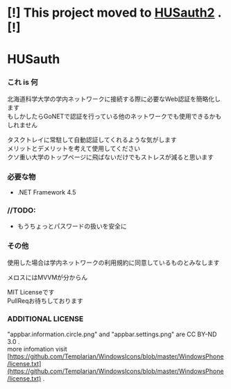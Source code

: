 # [!] This project moved to [HUSauth2](https://github.com/mohemohe/HUSauth2) . [!]

HUSauth
=======

### これ is 何

北海道科学大学の学内ネットワークに接続する際に必要なWeb認証を簡略化します  
もしかしたらGoNETで認証を行っている他のネットワークでも使用できるかもしれません

タスクトレイに常駐して自動認証してくれるような気がします  
メリットとデメリットを考えて使用してください  
クソ重い大学のトップページに飛ばないだけでもストレスが減ると思います

### 必要な物

- .NET Framework 4.5

### //TODO:

- もうちょっとパスワードの扱いを安全に

### その他

使用した場合は学内ネットワークの利用規約に同意しているものとみなします

メロスにはMVVMが分からん

MIT Licenseです  
PullReqお待ちしております

### ADDITIONAL LICENSE

"appbar.information.circle.png" and "appbar.settings.png" are CC BY-ND 3.0 .  
more infomation visit [https://github.com/Templarian/WindowsIcons/blob/master/WindowsPhone/license.txt](https://github.com/Templarian/WindowsIcons/blob/master/WindowsPhone/license.txt) .
